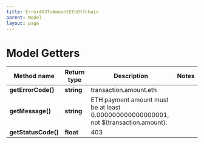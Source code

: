 ```yaml
---
title: Error403TxAmountEthOffchain
parent: Model
layout: page
---
```


# Model Getters

Method name | Return type | Description | Notes
------------ | ------------- | ------------- | -------------
**getErrorCode()** | **string** | transaction.amount.eth |
**getMessage()** | **string** | ETH payment amount must be at least 0.000000000000000001, not ${transaction.amount}. |
**getStatusCode()** | **float** | 403 |

